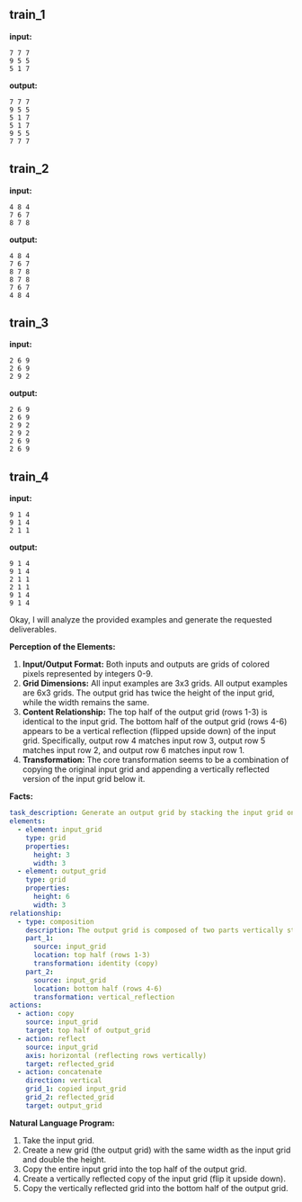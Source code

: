 
## train_1

**input:**
```
7 7 7
9 5 5
5 1 7
```


**output:**
```
7 7 7
9 5 5
5 1 7
5 1 7
9 5 5
7 7 7
```


## train_2

**input:**
```
4 8 4
7 6 7
8 7 8
```


**output:**
```
4 8 4
7 6 7
8 7 8
8 7 8
7 6 7
4 8 4
```


## train_3

**input:**
```
2 6 9
2 6 9
2 9 2
```


**output:**
```
2 6 9
2 6 9
2 9 2
2 9 2
2 6 9
2 6 9
```


## train_4

**input:**
```
9 1 4
9 1 4
2 1 1
```


**output:**
```
9 1 4
9 1 4
2 1 1
2 1 1
9 1 4
9 1 4
```

Okay, I will analyze the provided examples and generate the requested deliverables.

**Perception of the Elements:**

1.  **Input/Output Format:** Both inputs and outputs are grids of colored pixels represented by integers 0-9.
2.  **Grid Dimensions:** All input examples are 3x3 grids. All output examples are 6x3 grids. The output grid has twice the height of the input grid, while the width remains the same.
3.  **Content Relationship:** The top half of the output grid (rows 1-3) is identical to the input grid. The bottom half of the output grid (rows 4-6) appears to be a vertical reflection (flipped upside down) of the input grid. Specifically, output row 4 matches input row 3, output row 5 matches input row 2, and output row 6 matches input row 1.
4.  **Transformation:** The core transformation seems to be a combination of copying the original input grid and appending a vertically reflected version of the input grid below it.

**Facts:**


```yaml
task_description: Generate an output grid by stacking the input grid on top of its vertical reflection.
elements:
  - element: input_grid
    type: grid
    properties:
      height: 3
      width: 3
  - element: output_grid
    type: grid
    properties:
      height: 6
      width: 3
relationship:
  - type: composition
    description: The output grid is composed of two parts vertically stacked.
    part_1:
      source: input_grid
      location: top half (rows 1-3)
      transformation: identity (copy)
    part_2:
      source: input_grid
      location: bottom half (rows 4-6)
      transformation: vertical_reflection
actions:
  - action: copy
    source: input_grid
    target: top half of output_grid
  - action: reflect
    source: input_grid
    axis: horizontal (reflecting rows vertically)
    target: reflected_grid
  - action: concatenate
    direction: vertical
    grid_1: copied input_grid
    grid_2: reflected_grid
    target: output_grid
```


**Natural Language Program:**

1.  Take the input grid.
2.  Create a new grid (the output grid) with the same width as the input grid and double the height.
3.  Copy the entire input grid into the top half of the output grid.
4.  Create a vertically reflected copy of the input grid (flip it upside down).
5.  Copy the vertically reflected grid into the bottom half of the output grid.
